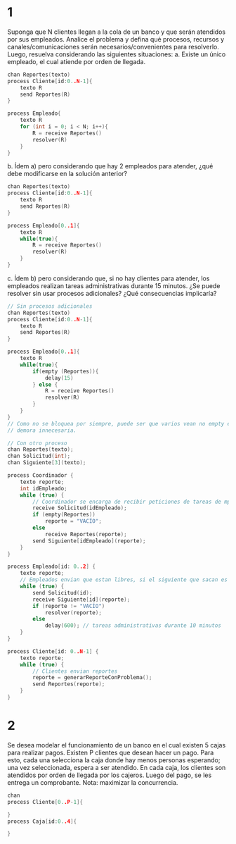 # 1
Suponga  que  N  clientes  llegan  a  la  cola  de  un  banco  y  que  serán  atendidos  por  sus 
empleados. Analice el problema y defina qué procesos, recursos y canales/comunicaciones 
serán necesarios/convenientes para resolverlo. Luego, resuelva considerando las siguientes 
situaciones: 
a. Existe un único empleado, el cual atiende por orden de llegada. 
```cpp
chan Reportes(texto)
process Cliente[id:0..N-1]{
    texto R
    send Reportes(R)
}

process Empleado{
    texto R
    for (int i = 0; i < N; i++){
        R = receive Reportes()
        resolver(R)
    }
}
```
b. Ídem a) pero considerando que hay 2 empleados para atender, ¿qué debe 
modificarse en la solución anterior? 
```cpp
chan Reportes(texto)
process Cliente[id:0..N-1]{
    texto R
    send Reportes(R)
}

process Empleado[0..1]{
    texto R
    while(true){
        R = receive Reportes()
        resolver(R)
    }
}
```
c. Ídem  b)  pero  considerando  que,  si  no  hay  clientes  para  atender,  los  empleados 
realizan  tareas  administrativas  durante  15  minutos.  ¿Se  puede  resolver  sin  usar 
procesos adicionales? ¿Qué consecuencias implicaría?
```cpp
// Sin procesos adicionales
chan Reportes(texto)
process Cliente[id:0..N-1]{
    texto R
    send Reportes(R)
}

process Empleado[0..1]{
    texto R
    while(true){
        if(empty (Reportes)){
            delay(15)
        } else {
            R = receive Reportes()
            resolver(R)
        }
    }
}
// Como no se bloquea por siempre, puede ser que varios vean no empty el coso y vayan a recibir,
// demora innecesaria.
```
```cpp
// Con otro proceso
chan Reportes(texto);
chan Solicitud(int);
chan Siguiente[3](texto);

process Coordinador {
    texto reporte;
    int idEmpleado;
    while (true) {
        // Coordinador se encarga de recibir peticiones de tareas de mpleados, si hay reportes a resolver le envia uno, sino le envia vacio.
        receive Solicitud(idEmpleado);
        if (empty(Reportes)) 
            reporte = "VACÍO";
        else 
            receive Reportes(reporte);
        send Siguiente[idEmpleado](reporte);
    }
}

process Empleado[id: 0..2] {
    texto reporte;
    // Empleados envian que estan libres, si el siguiente que sacan es una tarea vacia, entonces esperan, sino resuelven
    while (true) {
        send Solicitud(id);
        receive Siguiente[id](reporte);
        if (reporte != "VACÍO") 
            resolver(reporte);
        else 
            delay(600); // tareas administrativas durante 10 minutos
    }
}

process Cliente[id: 0..N-1] {
    texto reporte;
    while (true) {
        // Clientes envian reportes
        reporte = generarReporteConProblema();
        send Reportes(reporte);
    }
}
```
# 2
Se  desea  modelar  el  funcionamiento  de  un  banco  en  el  cual  existen  5  cajas  para  realizar 
pagos.  Existen  P  clientes que  desean  hacer  un  pago.  Para  esto,  cada  una  selecciona  la  caja donde hay menos personas esperando; una vez seleccionada, espera a ser atendido. En cada 
caja, los clientes son atendidos por orden de llegada por los cajeros. Luego del pago, se les 
entrega un comprobante. Nota: maximizar la concurrencia.
```cpp
chan 
process Cliente[0..P-1]{

}
process Caja[id:0..4]{

}
```